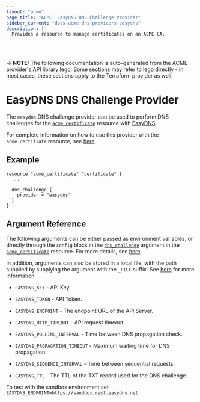 ```yaml
---
layout: "acme"
page_title: "ACME: EasyDNS DNS Challenge Provider"
sidebar_current: "docs-acme-dns-providers-easydns"
description: |-
  Provides a resource to manage certificates on an ACME CA.
---
```

<br>

-> **NOTE:** The following documentation is auto-generated from the
ACME provider's API library [lego](https://go-acme.github.io/lego/).
Some sections may refer to lego directly - in most cases, these
sections apply to the Terraform provider as well.

# EasyDNS DNS Challenge Provider

The `easydns` DNS challenge provider can be used to perform DNS challenges for
the [`acme_certificate`][resource-acme-certificate] resource with
[EasyDNS](https://easydns.com/).

[resource-acme-certificate]: /docs/providers/acme/r/certificate.html

For complete information on how to use this provider with the `acme_certifiate`
resource, see [here][resource-acme-certificate-dns-challenges].

[resource-acme-certificate-dns-challenges]: /docs/providers/acme/r/certificate.html#using-dns-challenges

## Example

```hcl
resource "acme_certificate" "certificate" {
  ...

  dns_challenge {
    provider = "easydns"
  }
}
```
## Argument Reference

The following arguments can be either passed as environment variables, or
directly through the `config` block in the
[`dns_challenge`][resource-acme-certificate-dns-challenge-arg] argument in the
[`acme_certificate`][resource-acme-certificate] resource. For more details, see
[here][resource-acme-certificate-dns-challenges].

[resource-acme-certificate-dns-challenge-arg]: /docs/providers/acme/r/certificate.html#dns_challenge

In addition, arguments can also be stored in a local file, with the path
supplied by supplying the argument with the `_FILE` suffix. See
[here][acme-certificate-file-arg-example] for more information.

[acme-certificate-file-arg-example]: /docs/providers/acme/r/certificate.html#using-variable-files-for-provider-arguments

* `EASYDNS_KEY` - API Key.
* `EASYDNS_TOKEN` - API Token.

* `EASYDNS_ENDPOINT` - The endpoint URL of the API Server.
* `EASYDNS_HTTP_TIMEOUT` - API request timeout.
* `EASYDNS_POLLING_INTERVAL` - Time between DNS propagation check.
* `EASYDNS_PROPAGATION_TIMEOUT` - Maximum waiting time for DNS propagation.
* `EASYDNS_SEQUENCE_INTERVAL` - Time between sequential requests.
* `EASYDNS_TTL` - The TTL of the TXT record used for the DNS challenge.

To test with the sandbox environment set ```EASYDNS_ENDPOINT=https://sandbox.rest.easydns.net```

